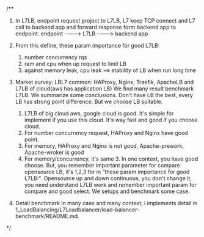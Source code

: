 /**
  1) In L7LB, endpoint request project to L7LB, L7 keep TCP connect and L7 call to backend app and forward response form backend app to endpoint.
                                      endpoint ---->  L7LB  ----> backend app

  2) From this define, these param importance for good L7LB:
      1) number concurrency rqs
      2) ram and cpu when up request to limit LB
      3) against memory leak, cpu leak ==> stability of LB when run long time

  3) Market survey:
    LBL7 common:  HAProxy, Nginx, Traefik, ApacheLB and L7LB of cloud(aws has application LB)
    We find many result benchmark L7LB. We summarize some conclusions. Don't have LB the best, every LB has strong point difference. But we choose LB suitable.
        1) L7LB of big cloud aws, google cloud is good. It's simple for implement if you use this cloud. It's way fast and good if you choose cloud.
        2) For number concurrency request, HAProxy and Nginx have good point.
        3) For memory, HAProxy and Nginx is not good, Apache-prework, Apache-wroker is good
        4) For memory/concurrency, it's same 3.
  In one context, you have good choose. But, you remember important parameter for compare opensource LB, it's  1,2,3 for in "these param importance for good L7LB:". Opensource up and down continuous, you don't change it, you need understand L7LB work and remember important param  for compare and good select.
  We setups and benchmark some case.

  4) Detail benchmark in many case and many context, i implements detail in 1_LoadBalancing/L7Loadbalancer/load-balancer-benchmark/README.md.
     
*/
